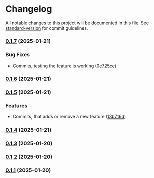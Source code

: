 # Changelog

All notable changes to this project will be documented in this file. See [standard-version](https://github.com/conventional-changelog/standard-version) for commit guidelines.

### [0.1.7](https://github.com/viji1998/reactjs-ai/compare/v0.1.6...v0.1.7) (2025-01-21)


### Bug Fixes

* Commits, testing the feature is working ([0e725ce](https://github.com/viji1998/reactjs-ai/commit/0e725ce5f5783e56e5447dc4b19e323bfd212e84))

### [0.1.6](https://github.com/viji1998/reactjs-ai/compare/v0.1.5...v0.1.6) (2025-01-21)

### [0.1.5](https://github.com/viji1998/reactjs-ai/compare/v0.1.4...v0.1.5) (2025-01-21)


### Features

* Commits, that adds or remove a new feature ([13b716d](https://github.com/viji1998/reactjs-ai/commit/13b716d0dd94da69b39a9b290f32250675a190e8))

### [0.1.4](https://github.com/viji1998/reactjs-ai/compare/v0.1.3...v0.1.4) (2025-01-21)

### [0.1.3](https://github.com/viji1998/reactjs-ai/compare/v0.1.2...v0.1.3) (2025-01-20)

### [0.1.2](https://github.com/viji1998/reactjs-ai/compare/v0.1.1...v0.1.2) (2025-01-20)

### [0.1.1](https://github.com/viji1998/reactjs-ai/compare/v1.0.0...v0.1.1) (2025-01-20)
